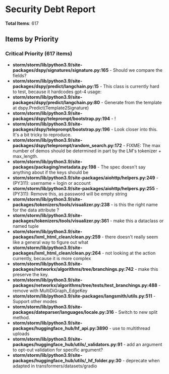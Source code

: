 # Security Debt Report

**Total Items**: 617

## Items by Priority

### Critical Priority (617 items)

- **storm/storm/lib/python3.9/site-packages/dspy/signatures/signature.py:165** - Should we compare the fields?
- **storm/storm/lib/python3.9/site-packages/dspy/predict/langchain.py:15** - This class is currently hard to test, because it hardcodes gpt-4 usage:
- **storm/storm/lib/python3.9/site-packages/dspy/predict/langchain.py:80** - Generate from the template at dspy.Predict(Template2Signature)
- **storm/storm/lib/python3.9/site-packages/dspy/teleprompt/bootstrap.py:194** - !
- **storm/storm/lib/python3.9/site-packages/dspy/teleprompt/bootstrap.py:196** - Look closer into this. It's a bit tricky to reproduce.
- **storm/storm/lib/python3.9/site-packages/dspy/teleprompt/random_search.py:172** - FIXME: The max number of demos should be determined in part by the LM's tokenizer + max_length.
- **storm/storm/lib/python3.9/site-packages/packaging/metadata.py:198** - The spec doesn't say anything about if the keys should be
- **storm/storm/lib/python3.9/site-packages/aiohttp/helpers.py:249** - (PY311): username = login or account
- **storm/storm/lib/python3.9/site-packages/aiohttp/helpers.py:255** - (PY311): Remove this, as password will be empty string
- **storm/storm/lib/python3.9/site-packages/tokenizers/tools/visualizer.py:238** - is this the right name for the data attribute ?
- **storm/storm/lib/python3.9/site-packages/tokenizers/tools/visualizer.py:361** - make this a dataclass or named tuple
- **storm/storm/lib/python3.9/site-packages/lxml_html_clean/clean.py:259** - there doesn't really seem like a general way to figure out what
- **storm/storm/lib/python3.9/site-packages/lxml_html_clean/clean.py:264** - not looking at the action currently, because it is more complex
- **storm/storm/lib/python3.9/site-packages/networkx/algorithms/tree/branchings.py:742** - make this preserve the key.
- **storm/storm/lib/python3.9/site-packages/networkx/algorithms/tree/tests/test_branchings.py:488** - remove with MultiDiGraph_EdgeKey
- **storm/storm/lib/python3.9/site-packages/langsmith/utils.py:511** - Support other modes
- **storm/storm/lib/python3.9/site-packages/dateparser/languages/locale.py:316** - Switch to new split method.
- **storm/storm/lib/python3.9/site-packages/huggingface_hub/hf_api.py:3890** - use to multithread uploads
- **storm/storm/lib/python3.9/site-packages/huggingface_hub/utils/_validators.py:91** - add an argument to opt-out validation for specific argument?
- **storm/storm/lib/python3.9/site-packages/huggingface_hub/utils/_hf_folder.py:30** - deprecate when adapted in transformers/datasets/gradio

